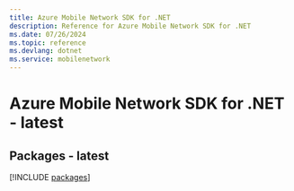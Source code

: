```yaml
---
title: Azure Mobile Network SDK for .NET
description: Reference for Azure Mobile Network SDK for .NET
ms.date: 07/26/2024
ms.topic: reference
ms.devlang: dotnet
ms.service: mobilenetwork
---
```

# Azure Mobile Network SDK for .NET - latest
## Packages - latest
[!INCLUDE [packages](mobile-network-index.md)]